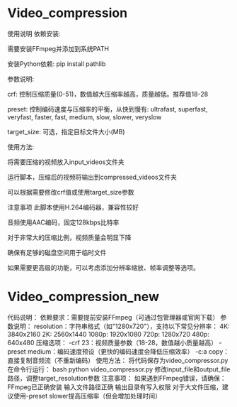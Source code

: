 # Video_compression
使用说明
依赖安装:

需要安装FFmpeg并添加到系统PATH

安装Python依赖: pip install pathlib

参数说明:

crf: 控制压缩质量(0-51)，数值越大压缩率越高，质量越低。推荐值18-28

preset: 控制编码速度与压缩率的平衡，从快到慢有: ultrafast, superfast, veryfast, faster, fast, medium, slow, slower, veryslow

target_size: 可选，指定目标文件大小(MB)

使用方法:

将需要压缩的视频放入input_videos文件夹

运行脚本，压缩后的视频将输出到compressed_videos文件夹

可以根据需要修改crf值或使用target_size参数

注意事项
此脚本使用H.264编码器，兼容性较好

音频使用AAC编码，固定128kbps比特率

对于非常大的压缩比例，视频质量会明显下降

确保有足够的磁盘空间用于临时文件

如果需要更高级的功能，可以考虑添加分辨率缩放、帧率调整等选项。

# Video_compression_new
代码说明：
依赖要求：需要提前安装FFmpeg（可通过包管理器或官网下载）
参数说明：
resolution：字符串格式（如"1280x720"），支持以下常见分辨率：
4K: 3840x2160
2K: 2560x1440
1080p: 1920x1080
720p: 1280x720
480p: 640x480
压缩选项：
-crf 23：视频质量参数（18-28，数值越小质量越高）
-preset medium：编码速度预设（更快的编码速度会降低压缩效率）
-c:a copy：直接复制音频流（不重新编码）
使用方法：
将代码保存为video_compressor.py
在命令行运行：
bash
python video_compressor.py
修改input_file和output_file路径，调整target_resolution参数
注意事项：
如果遇到FFmpeg错误，请确保：
FFmpeg已正确安装
输入文件路径正确
输出目录有写入权限
对于大文件压缩，建议使用-preset slower提高压缩率（但会增加处理时间）
